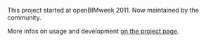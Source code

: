 This project started at openBIMweek 2011. 
Now maintained by the community.

More infos on usage and development [on the project page](http://opensourcebim.github.com/WebGL-threeJS/).

